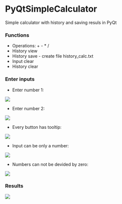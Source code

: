 # PyQtSimpleCalculator
Simple calculator with history and saving resuls in PyQt
### Functions
- Operations:  + - * /
- History view
- History save - create file history_calc.txt
- Input clear
- History clear

### Enter inputs
- Enter number 1:
  
![](https://github.com/hrosicka/PyQtSimpleCalculator/blob/master/doc/MainWindow1.PNG)

- Enter number 2:
  
![](https://github.com/hrosicka/PyQtSimpleCalculator/blob/master/doc/MainWindow2.PNG)

- Every button has tooltip:
  
![](https://github.com/hrosicka/PyQtSimpleCalculator/blob/master/doc/Tooltip.png)

- Input can be only a number:
  
![](https://github.com/hrosicka/PyQtSimpleCalculator/blob/master/doc/InputError.PNG)

- Numbers can not be devided by zero:

![](https://github.com/hrosicka/PyQtSimpleCalculator/blob/master/doc/ErrorDividedByZero.PNG)

### Results
![](https://github.com/hrosicka/PyQtSimpleCalculator/blob/master/doc/ResultsAndHistory.PNG)



